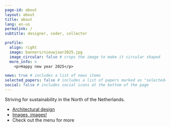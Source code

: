 ```yaml
---
page-id: about
layout: about
title: about
lang: en-us
permalink: /
subtitle: designer, coder, collector

profile:
  align: right
  image: banners/nieuwjaar2025.jpg
  image_circular: false # crops the image to make it circular shaped
  more_info: >
    <p>Happy new year 2025</p>

news: true # includes a list of news items
selected_papers: false # includes a list of papers marked as "selected={true}"
social: false # includes social icons at the bottom of the page
---
```


<!--
SPDX-FileCopyrightText: 2024-2025 EJ Broerse

SPDX-License-Identifier: CC-BY-NC-SA-4.0
-->

Striving for sustainability
in the North of the Netherlands.

- [Architectural design](architecture.html)
- [Images, images!](gallery.html)
- Check out the menu for more
